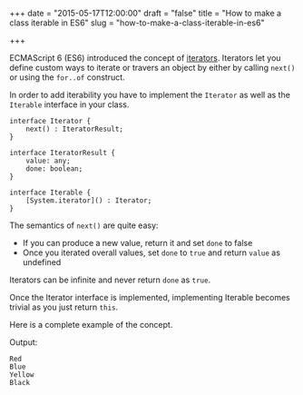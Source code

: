 +++
date = "2015-05-17T12:00:00"
draft = "false"
title = "How to make a class iterable in ES6"
slug = "how-to-make-a-class-iterable-in-es6"

+++

ECMAScript 6 (ES6) introduced the concept of [iterators](https://developer.mozilla.org/en-US/docs/Web/JavaScript/Reference/Iteration_protocols). Iterators let you define custom ways to iterate or travers an object by either by calling `next()` or using the `for..of` construct.

In order to add iterability you have to implement the `Iterator` as well as the `Iterable` interface in your class.

	interface Iterator {
        next() : IteratorResult;
    }

    interface IteratorResult {
        value: any;
        done: boolean;
    }

    interface Iterable {
        [System.iterator]() : Iterator;
    }

The semantics of `next()` are quite easy:

* If you can produce a new value, return it and set `done` to false
* Once you iterated overall values, set `done` to `true` and return `value` as undefined

Iterators can be infinite and never return `done` as `true`.

Once the Iterator interface is implemented, implementing Iterable becomes trivial as you just return `this`.

Here is a complete example of the concept.

<script src="https://gist.github.com/olsio/456c0e6f761d0462004a.js"></script>

Output:

    Red
    Blue
    Yellow
    Black